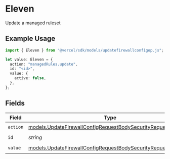 # Eleven

Update a managed ruleset

## Example Usage

```typescript
import { Eleven } from "@vercel/sdk/models/updatefirewallconfigop.js";

let value: Eleven = {
  action: "managedRules.update",
  id: "<id>",
  value: {
    active: false,
  },
};
```

## Fields

| Field                                                                                                                                | Type                                                                                                                                 | Required                                                                                                                             | Description                                                                                                                          |
| ------------------------------------------------------------------------------------------------------------------------------------ | ------------------------------------------------------------------------------------------------------------------------------------ | ------------------------------------------------------------------------------------------------------------------------------------ | ------------------------------------------------------------------------------------------------------------------------------------ |
| `action`                                                                                                                             | [models.UpdateFirewallConfigRequestBodySecurityRequest11Action](../models/updatefirewallconfigrequestbodysecurityrequest11action.md) | :heavy_check_mark:                                                                                                                   | N/A                                                                                                                                  |
| `id`                                                                                                                                 | *string*                                                                                                                             | :heavy_check_mark:                                                                                                                   | N/A                                                                                                                                  |
| `value`                                                                                                                              | [models.UpdateFirewallConfigRequestBodySecurityRequest11Value](../models/updatefirewallconfigrequestbodysecurityrequest11value.md)   | :heavy_check_mark:                                                                                                                   | N/A                                                                                                                                  |